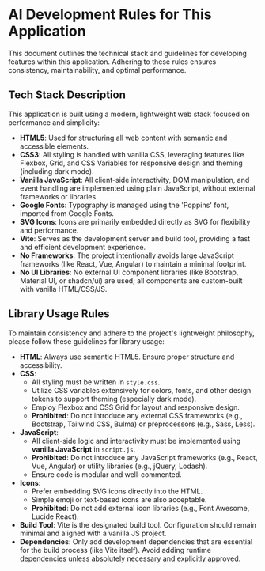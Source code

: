 # AI Development Rules for This Application

This document outlines the technical stack and guidelines for developing features within this application. Adhering to these rules ensures consistency, maintainability, and optimal performance.

## Tech Stack Description

This application is built using a modern, lightweight web stack focused on performance and simplicity:

*   **HTML5**: Used for structuring all web content with semantic and accessible elements.
*   **CSS3**: All styling is handled with vanilla CSS, leveraging features like Flexbox, Grid, and CSS Variables for responsive design and theming (including dark mode).
*   **Vanilla JavaScript**: All client-side interactivity, DOM manipulation, and event handling are implemented using plain JavaScript, without external frameworks or libraries.
*   **Google Fonts**: Typography is managed using the 'Poppins' font, imported from Google Fonts.
*   **SVG Icons**: Icons are primarily embedded directly as SVG for flexibility and performance.
*   **Vite**: Serves as the development server and build tool, providing a fast and efficient development experience.
*   **No Frameworks**: The project intentionally avoids large JavaScript frameworks (like React, Vue, Angular) to maintain a minimal footprint.
*   **No UI Libraries**: No external UI component libraries (like Bootstrap, Material UI, or shadcn/ui) are used; all components are custom-built with vanilla HTML/CSS/JS.

## Library Usage Rules

To maintain consistency and adhere to the project's lightweight philosophy, please follow these guidelines for library usage:

*   **HTML**: Always use semantic HTML5. Ensure proper structure and accessibility.
*   **CSS**:
    *   All styling must be written in `style.css`.
    *   Utilize CSS variables extensively for colors, fonts, and other design tokens to support theming (especially dark mode).
    *   Employ Flexbox and CSS Grid for layout and responsive design.
    *   **Prohibited**: Do not introduce any external CSS frameworks (e.g., Bootstrap, Tailwind CSS, Bulma) or preprocessors (e.g., Sass, Less).
*   **JavaScript**:
    *   All client-side logic and interactivity must be implemented using **vanilla JavaScript** in `script.js`.
    *   **Prohibited**: Do not introduce any JavaScript frameworks (e.g., React, Vue, Angular) or utility libraries (e.g., jQuery, Lodash).
    *   Ensure code is modular and well-commented.
*   **Icons**:
    *   Prefer embedding SVG icons directly into the HTML.
    *   Simple emoji or text-based icons are also acceptable.
    *   **Prohibited**: Do not add external icon libraries (e.g., Font Awesome, Lucide React).
*   **Build Tool**: Vite is the designated build tool. Configuration should remain minimal and aligned with a vanilla JS project.
*   **Dependencies**: Only add development dependencies that are essential for the build process (like Vite itself). Avoid adding runtime dependencies unless absolutely necessary and explicitly approved.